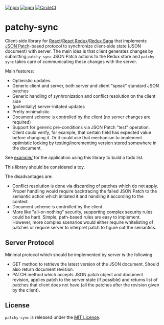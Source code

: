 [![npm](https://img.shields.io/npm/v/patchy-sync.svg)](https://www.npmjs.com/package/patchy-sync)
[![npm](https://img.shields.io/npm/dt/patchy-sync.svg)](https://www.npmjs.com/package/patchy-sync)
[![CircleCI](https://img.shields.io/circleci/project/github/idubrov/patchy-sync.svg)]()

# patchy-sync

Client-side library for [React](https://facebook.github.io/react/)/[React Redux](https://github.com/reactjs/react-redux)/[Redux Saga](https://github.com/redux-saga/redux-saga)
that implements [JSON Patch](https://tools.ietf.org/html/rfc6902)-based protocol to synchronize client-side state (JSON document) with server.
The main idea is that client generates changes by submitting `patchy-sync` JSON Patch actions
to the Redux store and `patchy-sync` takes care of communicating these changes with the server.

Main features:
 * Optimistic updates
 * Generic client and server, both server and client "speak" standard JSON patches
 * Generic handling of synhronization and conflict resolution on the client side
 * (potentially) server-initated updates
 * Pretty minimalistic
 * Document scheme is controlled by the client (no server changes are required)
 * Support for generic pre-conditions via JSON Patch "test" operation. Client could verify, for example,
   that certain field has expected value before changing it. Or it could use that mechanism to implement
   optimistic locking by testing/incrementing version stored somewhere in the document.

See [example/](example/) for the application using this library to build a todo list.

This library should be considered a toy.

The disadvantages are:
 * Conflict resolution is done via discarding of patches which do not apply. Proper handling would require
   backtracing the failed JSON Patch to the semantic action which initiated it and handling it according to
   the context.
 * Document scheme is controlled by the client.
 * More like "all-or-nothing" security, supporting complex security rules could be hard. Simple, path-based
   rules are easy to implement. However, more complex scenarios would either require whitelisting of patches
   or require server to interpret patch to figure out the semantics.   

## Server Protocol

Minimal protocol which should be implemented by server is the following:
 * GET method to retrieve the latest version of the JSON document. Should also return document revision.
 * PATCH method which accepts JSON patch object and document revision, applies patch to the server state (if possible)
   and returns list of patches that client does not have (all the patches after the revision given by the client).  

## License

`patchy-sync` is released under the [MIT License](LICENSE).

